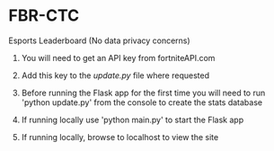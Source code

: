 # FBR-CTC
Esports Leaderboard (No data privacy concerns)

1. You will need to get an API key from fortniteAPI.com

2. Add this key to the *update.py* file where requested

3. Before running the Flask app for the first time you will need to run 'python update.py' from the console to create the stats database

4. If running locally use 'python main.py' to start the Flask app

5. If running locally, browse to localhost to view the site